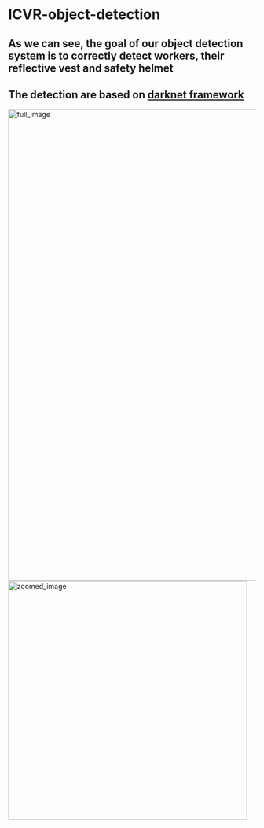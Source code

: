 # ICVR-object-detection
## As we can see, the goal of our object detection system is to correctly detect workers, their reflective vest and safety helmet
## The detection are based on [darknet framework](https://github.com/AlexeyAB/darknet)

<img width="960" alt="full_image" src="https://user-images.githubusercontent.com/85686842/196033408-ddcc173e-97ae-42d3-9985-80bba701c0ad.png">
<img width="486" alt="zoomed_image" src="https://user-images.githubusercontent.com/85686842/196033414-e6d09552-fd3a-4a56-91f9-d2b43eea08f8.png">
